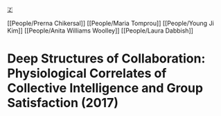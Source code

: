 [🇿](zotero://select/library/items/3LTMXF36)

[[People/Prerna Chikersal]] [[People/Maria Tomprou]] [[People/Young Ji Kim]] [[People/Anita Williams Woolley]] [[People/Laura Dabbish]] 
# Deep Structures of Collaboration: Physiological Correlates of Collective Intelligence and Group Satisfaction (2017)

